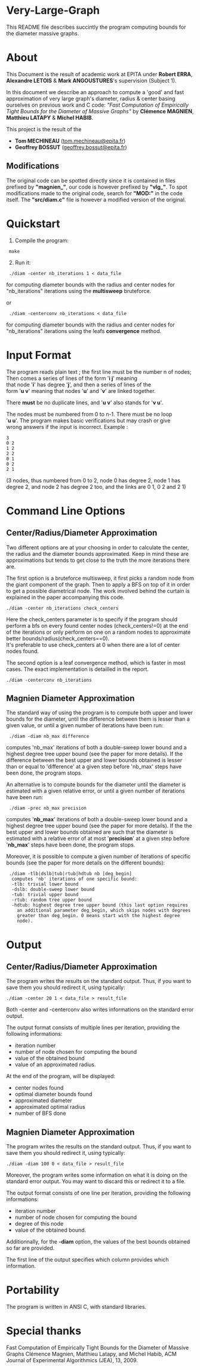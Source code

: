 Very-Large-Graph
================

This README file describes succintly the program computing
bounds for the diameter massive graphs.

# About

This Document is the result of academic work at EPITA under **Robert ERRA**, 
**Alexandre LETOIS** & **Mark ANGOUSTURES**'s supervision (Subject 1).

In this document we describe an approach to compute a 'good' and fast approximation of very large graph's diameter,
radius & center basing ourselves on previous work and C code: *"Fast Computation of Empirically Tight Bounds for the Diameter of Massive Graphs"* by **Clémence MAGNIEN**, **Matthieu LATAPY** & **Michel HABIB**.

This project is the result of the
- **Tom MECHINEAU** (tom.mechineau@epita.fr)
- **Geoffrey BOSSUT** (geoffrey.bossut@epita.fr)

## Modifications

The original code can be spotted directly since it is contained in files prefixed by **"magnien_"**, our code is however prefixed by **"vlg_"**.
To spot modifications made to the original code, search for **"MOD:"** in the code itself.
The **"src/diam.c"** file is however a modified version of the original.

# Quickstart

1. Compile the program:
```
 make
```
2. Run it:
```
 ./diam -center nb_iterations 1 < data_file
```
  for computing diameter bounds with the radius and center nodes for "nb_iterations" iterations using the **multisweep** bruteforce.

or

```
 ./diam -centerconv nb_iterations < data_file
```
  for computing diameter bounds with the radius and center nodes for "nb_iterations" iterations using the leafs **convergence** method.

# Input Format

The program reads plain text ; the first line must be the number n of nodes;   
Then comes a series of lines of the form '**i j**' meaning  
that node '**i**' has degree '**j**', and then a series of lines of the  
form '**u v**' meaning that nodes '**u**' and '**v**' are linked together.  

There **must** be no duplicate lines, and '**u v**' also stands for '**v u**'.  

The nodes must be numbered from 0 to n-1. There must be no loop  
'**u u**'. The program makes basic verifications but may crash or give  
wrong answers if the input is incorrect.
Example :  
```
3  
0 2  
1 2  
2 2  
0 1  
0 2  
2 1  
```
(3 nodes, thus numbered from 0 to 2, node 0 has degree 2, node 1
has degree 2, and node 2 has degree 2 too, and the links are 0 1,
0 2 and 2 1)


# Command Line Options 

## Center/Radius/Diameter Approximation

Two different options are at your choosing in order to calculate
the center, the radius and the diameter bounds approximated.
Keep in mind these are approximations but tends to get close to the truth
the more iterations there are.

The first option is a bruteforce multisweep, it first picks a random node
from the giant component of the graph. Then to apply a BFS on top of it in order
to get a possible diametrical node. 
The work involved behind the curtain is explained in the paper accompanying
this code.
```
./diam -center nb_iterations check_centers
```
Here the check_centers parameter is to specify if the program should perform a bfs on every found center nodes (check_centers!=0) at the end of the iterations or only perform on one on a random nodes to approximate better bounds/radius(check_centers==0).  
It's preferable to use check_centers at 0 when there are a lot of center nodes found.

The second option is a leaf convergence method, which is faster in most cases.
The exact implementation is detailled in the report.
```
./diam -centerconv nb_iterations
```

## Magnien Diameter Approximation

The standard way of using the program is to compute both upper and 
lower bounds for the diameter, until the difference between them is
lesser than a given value, or until a given number of iterations
have been run:

```
 ./diam -diam nb_max difference
```
  computes 'nb_max' iterations of both a double-sweep lower bound and
  a highest degree tree upper bound (see the paper for more details).
  If the difference between the best upper and lower bounds obtained
  is lesser than or equal to 'difference' at a given step before
  'nb_max' steps have been done, the program stops.

An alternative is to compute bounds for the diameter until the diameter
is estimated with a given relative error, or until a given number of
iterations have been run:
```
 ./diam -prec nb_max precision
```
  computes '**nb_max**' iterations of both a double-sweep lower bound and
  a highest degree tree upper bound (see the paper for more details).
  If the the best upper and lower bounds obtained are such that the
  diameter is estimated with a relative error of at most '**precision**'
  at a given step before '**nb_max**' steps have been done, the program
  stops.


Moreover, it is possible to compute a given number of iterations of
specific bounds (see the paper for more details on the different
bounds):
```
 ./diam -tlb|dslb|tub|rtub|hdtub nb [deg_begin]
  computes 'nb' iterations of one specific bound:
  -tlb: trivial lower bound
  -dslb: double-sweep lower bound
  -tub: trivial upper bound
  -rtub: random tree upper bound
  -hdtub: highest degree tree upper bound (this last option requires
    an additional parameter deg_begin, which skips nodes with degrees
    greater than deg_begin. 0 means start with the highest degree
    node).
```

# Output

## Center/Radius/Diameter Approximation

The program writes the results on the standard output. Thus,
if you want to save them you should redirect it, using
typically:
```
./diam -center 20 1 < data_file > result_file
```
Both -center and -centerconv also writes informations on the standard error output.

The output format consists of multiple lines per iteration, providing
the following informations:
 - iteration number
 - number of node chosen for computing the bound
 - value of the obtained bound
 - value of an approximated radius.

At the end of the program, will be displayed:
 - center nodes found
 - optimal diameter bounds found
 - approximated diameter
 - approximated optimal radius
 - number of BFS done

## Magnien Diameter Approximation

The program writes the results on the standard output. Thus,
if you want to save them you should redirect it, using
typically:
```
./diam -diam 100 0 < data_file > result_file
```
Moreover, the program writes some information on what it is
doing on the standard error output. You may want to discard
this or redirect it to a file.

The output format consists of one line per iteration, providing
the following informations:
 - iteration number
 - number of node chosen for computing the bound
 - degree of this node
 - value of the obtained bound.

Additionnally, for the **-diam** option, the values of the best bounds
obtained so far are provided.

The first line of the output specifies which column provides which
information.

# Portability

The program is written in ANSI C, with standard libraries.

# Special thanks
Fast Computation of Empirically Tight Bounds
  for the Diameter of Massive Graphs
Clémence Magnien, Matthieu Latapy, and Michel Habib,
ACM Journal of Experimental Algorithmics (JEA), 13, 2009.
